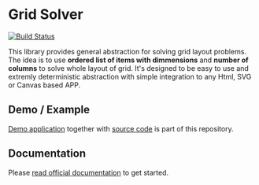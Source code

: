 # Grid Solver

[![Build Status](https://travis-ci.org/turboMaCk/grid-solver.svg?branch=master)](https://travis-ci.org/turboMaCk/grid-solver)

This library provides general abstraction for solving grid layout problems.
The idea is to use **ordered list of items with dimmensions** and **number of columns**
to solve whole layout of grid. It's designed to be easy to use and extremly deterministic
abstraction with simple integration to any Html, SVG or Canvas based APP.

## Demo / Example

[Demo application](https://turbomack.github.io/grid-solver) together with [source code](/docs/Main.elm) is part of this repository.

## Documentation

Please [read official documentation](http://package.elm-lang.org/packages/turboMaCk/grid-solver/latest) to get started.
